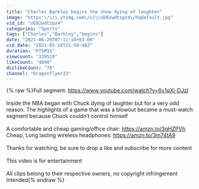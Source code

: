 ```yaml
---
title: "Charles Barkley begins the show dying of laughter"
image: "https:\/\/i.ytimg.com\/vi\/oE02wdtzpz4\/hqdefault.jpg"
vid_id: "oE02wdtzpz4"
categories: "Sports"
tags: ["Charles","Barkley","begins"]
date: "2021-06-29T07:11:14+03:00"
vid_date: "2021-05-18T21:50:48Z"
duration: "PT5M1S"
viewcount: "339519"
likeCount: "4090"
dislikeCount: "78"
channel: "Dragonflyer33"
---
```

{% raw %}Full segment: <a rel="nofollow" target="blank" href="https://www.youtube.com/watch?v=6v1qXi-DJzI">https://www.youtube.com/watch?v=6v1qXi-DJzI</a><br /><br />Inside the NBA began with Chuck dying of laughter but for a very odd reason. The highlights of a game that was a blowout became a must-watch segment because Chuck couldn’t control himself<br /><br />A comfortable and cheap gaming/office chair: <a rel="nofollow" target="blank" href="https://amzn.to/3gHZPVh">https://amzn.to/3gHZPVh</a><br />Cheap, Long lasting wireless headphones: <a rel="nofollow" target="blank" href="https://amzn.to/3m74tA9">https://amzn.to/3m74tA9</a><br /><br />Thanks for watching, be sure to drop a like and subscribe for more content<br /><br />This video is for entertainment<br /><br />All clips belong to their respective owners, no copyright infringement intended{% endraw %}
